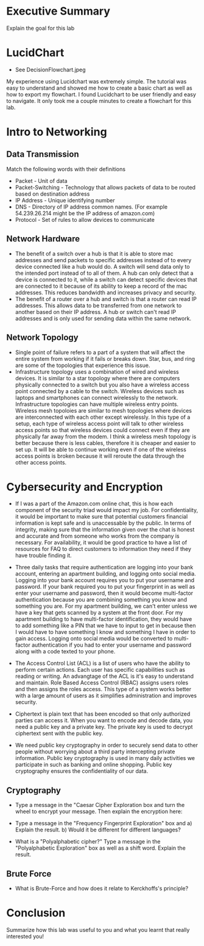 # Executive Summary
Explain the goal for this lab

# LucidChart
* See DecisionFlowchart.jpeg

My experience using Lucidchart was extremely simple. The tutorial was easy to understand and showed me how to create a basic chart as well as how to export my flowchart. I found Lucidchart to be user friendly and easy to navigate. It only took me a couple minutes to create a flowchart for this lab.

# Intro to Networking
## Data Transmission

Match the following words with their definitions

* Packet - Unit of data
* Packet-Switching - Technology that allows packets of data to be routed based on destination address 
* IP Address - Unique identifying number 
* DNS - Directory of IP address common names. (For example 54.239.26.214 might be the IP address of amazon.com)
* Protocol - Set of rules to allow devices to communicate

## Network Hardware
* The benefit of a switch over a hub is that it is able to store mac addresses and send packets to specific addresses instead of to every device connected like a hub would do. A switch will send data only to the intended port instead of to all of them. A hub can only detect that a device is connected to it, while a switch can detect specific devices that are connected to it because of its ability to keep a record of the mac addresses. This reduces bandwidth and increases privacy and security. 
* The benefit of a router over a hub and switch is that a router can read IP addresses. This allows data to be transferred from one network to another based on their IP address. A hub or switch can't read IP addresses and is only used for sending data within the same network. 

## Network Topology
* Single point of failure refers to a part of a system that will affect the entire system from working if it fails or breaks down. Star, bus, and ring are some of the topologies that experience this issue.
* Infrastructure topology uses a combination of wired and wireless devices. It is similar to a star topology where there are computers physically connected to a switch but you also have a wireless access point connected by a cable to the switch. Wireless devices such as laptops and smartphones can connect wirelessly to the network. Infrastructure topologies can have multiple wireless entry points. Wireless mesh topoloies are similar to mesh topologies where devices are interconnected with each other except wirelessly. In this type of a setup, each type of wireless access point will talk to other wireless access points so that wireless devices could connect even if they are physically far away from the modem. I think a wireless mesh topology is better because there is less cables, therefore it is cheaper and easier to set up. It will be able to continue working even if one of the wireless access points is broken because it will reroute the data through the other access points.

# Cybersecurity and Encryption
* If I was a part of the Amazon.com online chat, this is how each component of the security triad would impact my job. For confidentiality, it would be important to make sure that potential customers financial information is kept safe and is unaccessable by the public. In terms of integrity, making sure that the information given over the chat is honest and accurate and from someone who works from the company is necessary. For availability, it would be good practice to have a list of resources for FAQ to direct customers to information they need if they have trouble finding it. 

* Three daily tasks that require authentication are logging into your bank account, entering an apartment building, and logging onto social media. Logging into your bank account requires you to put your username and password. If your bank required you to put your fingerprint in as well as enter your username and password, then it would become multi-factor authentication because you are combining something you know and something you are. For my apartment building, we can't enter unless we have a key that gets scanned by a system at the front door. For my apartment building to have multi-factor identification, they would have to add something like a PIN that we have to input to get in because then I would have to have something I know and something I have in order to gain access. Logging onto social media would be converted to multi-factor authentication if you had to enter your username and password along with a code texted to your phone.

* The Access Control List (ACL) is a list of users who have the ability to perform certain actions. Each user has specific capabilities such as reading or writing. An advangtage of the ACL is it's easy to understand and maintain. Role Based Access Control (RBAC) assigns users roles and then assigns the roles access. This type of a system works better with a large amount of users as it simplifies administration and improves security.

* Ciphertext is plain text that has been encoded so that only authorized parties can access it. When you want to encode and decode data, you need a public key and a private key. The private key is used to decrypt ciphertext sent with the public key. 

* We need public key cryptography in order to securely send data to other people without worrying about a third party intercepting private information. Public key cryptography is used in many daily activities we participate in such as banking and online shopping. Public key cryptography ensures the confidentiality of our data.

## Cryptography
* Type a message in the "Caesar Cipher Exploration box and turn the wheel to encrypt your message. Then explain the encryption here:

* Type a message in the "Frequency Fingerprint Exploration" box and a) Explain the result. b) Would it be different for different languages?

* What is a "Polyalphabetic cipher?" Type a message in the "Polyalphabetic Exploration" box as well as a shift word. Explain the result.

## Brute Force
* What is Brute-Force and how does it relate to Kerckhoffs's principle?

# Conclusion
Summarize how this lab was useful to you and what you learnt that really interested you!

